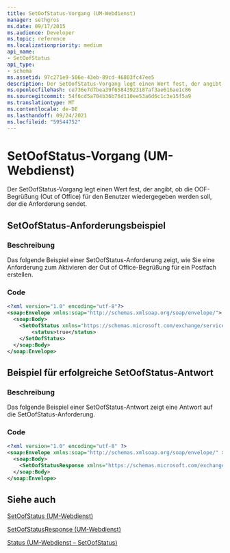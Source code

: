 ```yaml
---
title: SetOofStatus-Vorgang (UM-Webdienst)
manager: sethgros
ms.date: 09/17/2015
ms.audience: Developer
ms.topic: reference
ms.localizationpriority: medium
api_name:
- SetOofStatus
api_type:
- schema
ms.assetid: 97c271e9-506e-43eb-89cd-46803fc47ee5
description: Der SetOofStatus-Vorgang legt einen Wert fest, der angibt, ob die OOF-Begrüßung (Out of Office) für den Benutzer wiedergegeben werden soll, der die Anforderung sendet.
ms.openlocfilehash: ce736e7d7bea39f65843923187af3ae616ae1c86
ms.sourcegitcommit: 54f6cd5a704b36b76d110ee53a6d6c1c3e15f5a9
ms.translationtype: MT
ms.contentlocale: de-DE
ms.lasthandoff: 09/24/2021
ms.locfileid: "59544752"
---
```

# <a name="setoofstatus-operation-um-web-service"></a>SetOofStatus-Vorgang (UM-Webdienst)

Der SetOofStatus-Vorgang legt einen Wert fest, der angibt, ob die OOF-Begrüßung (Out of Office) für den Benutzer wiedergegeben werden soll, der die Anforderung sendet.
  
## <a name="setoofstatus-request-example"></a>SetOofStatus-Anforderungsbeispiel

### <a name="description"></a>Beschreibung

Das folgende Beispiel einer SetOofStatus-Anforderung zeigt, wie Sie eine Anforderung zum Aktivieren der Out of Office-Begrüßung für ein Postfach erstellen.
  
### <a name="code"></a>Code

```XML
<?xml version="1.0" encoding="utf-8"?>
<soap:Envelope xmlns:soap="http://schemas.xmlsoap.org/soap/envelope/">
  <soap:Body>
    <SetOofStatus xmlns="https://schemas.microsoft.com/exchange/services/2006/messages">
        <status>true</status>
    </SetOofStatus>
  </soap:Body>
</soap:Envelope>
```

## <a name="successful-setoofstatus-response-example"></a>Beispiel für erfolgreiche SetOofStatus-Antwort

### <a name="description"></a>Beschreibung

Das folgende Beispiel einer SetOofStatus-Antwort zeigt eine Antwort auf die SetOofStatus-Anforderung.
  
### <a name="code"></a>Code

```XML
<?xml version="1.0" encoding="utf-8" ?> 
<soap:Envelope xmlns:soap="http://schemas.xmlsoap.org/soap/envelope/" xmlns:xsi="http://www.w3.org/2001/XMLSchema-instance" xmlns:xsd="http://www.w3.org/2001/XMLSchema">
  <soap:Body>
    <SetOofStatusResponse xmlns="https://schemas.microsoft.com/exchange/services/2006/messages" /> 
  </soap:Body>
</soap:Envelope>
```

## <a name="see-also"></a>Siehe auch



[SetOofStatus (UM-Webdienst)](setoofstatus-um-web-service.md)
  
[SetOofStatusResponse (UM-Webdienst)](setoofstatusresponse-um-web-service.md)
  
[Status (UM-Webdienst – SetOofStatus)](status-um-web-servicesetoofstatus.md)

